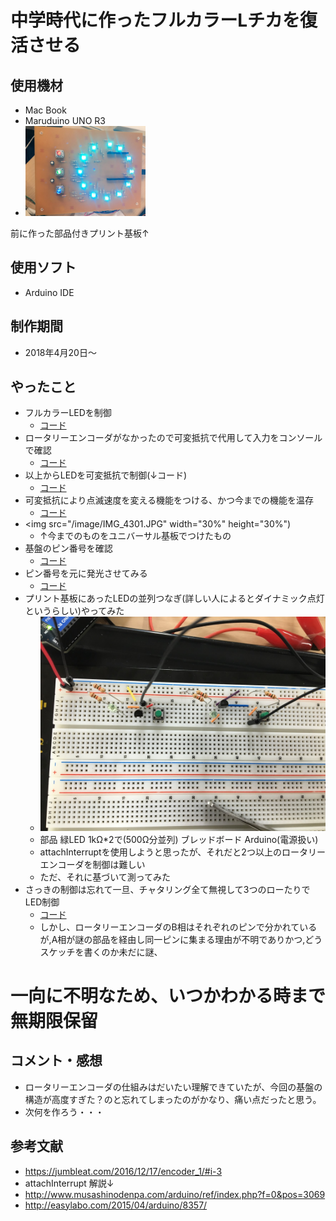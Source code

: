 # 中学時代に作ったフルカラーLチカを復活させる

## 使用機材
- Mac Book
- Maruduino UNO R3
- <img src="/image/IMG_4806.JPG" width="40%" height="40%">
 前に作った部品付きプリント基板↑

## 使用ソフト
- Arduino IDE

## 制作期間
- 2018年4月20日〜

## やったこと
- フルカラーLEDを制御
  - [コード](https://github.com/youk720/arduino_led/blob/master/RGB_LED_change.ino)
- ロータリーエンコーダがなかったので可変抵抗で代用して入力をコンソールで確認
  - [コード](https://github.com/youk720/arduino_led/blob/master/analogin_test.ino)
- 以上からLEDを可変抵抗で制御(↓コード)
  - [コード](https://github.com/youk720/arduino_led/blob/master/analogLED_control.ino)
- 可変抵抗により点滅速度を変える機能をつける、かつ今までの機能を温存
  - [コード](https://github.com/youk720/arduino_led/blob/master/2type_mod.ino)
- <img src="/image/IMG_4301.JPG" width="30%" height="30%")
  - ↑今までのものをユニバーサル基板でつけたもの
- 基盤のピン番号を確認
  - [コード](https://docs.google.com/spreadsheets/d/18CofA8giMLeH86uY-xxpBrVRsyEB2kDP5-jguv-FJ60/edit?usp=sharing)
- ピン番号を元に発光させてみる
  - [コード](https://github.com/youk720/arduino_led/blob/master/print_led_test)
- プリント基板にあったLEDの並列つなぎ(詳しい人によるとダイナミック点灯というらしい)やってみた
  - ![ブレッドボード組](/image/IMG_4304.JPG)
  - 部品 緑LED 1kΩ*2で(500Ω分並列) ブレッドボード Arduino(電源扱い)
  - attachInterruptを使用しようと思ったが、それだと2つ以上のロータリーエンコーダを制御は難しい
  - ただ、それに基づいて測ってみた
- さっきの制御は忘れて一旦、チャタリング全て無視して3つのローたりでLED制御
  - [コード](https://github.com/youk720/arduino_led/blob/master/rotary_3led_cont.ino)
  - しかし、ロータリーエンコーダのB相はそれぞれのピンで分かれているが,A相が謎の部品を経由し同一ピンに集まる理由が不明でありかつ,どうスケッチを書くのか未だに謎、

# 一向に不明なため、いつかわかる時まで無期限保留

## コメント・感想
 - ロータリーエンコーダの仕組みはだいたい理解できていたが、今回の基盤の構造が高度すぎた？のと忘れてしまったのがかなり、痛い点だったと思う。
 - 次何を作ろう・・・
<!--
その他,メモ
Vin = 電源

指数関数的にLED変えれば自然に見える(らしい)
http://bey.hatenablog.com/entry/2016/10/18/004136 -->


## 参考文献
 - https://jumbleat.com/2016/12/17/encoder_1/#i-3
 - attachInterrupt 解説↓
  -  http://www.musashinodenpa.com/arduino/ref/index.php?f=0&pos=3069
  -  http://easylabo.com/2015/04/arduino/8357/
